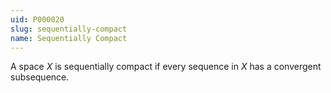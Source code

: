 ```yaml
---
uid: P000020
slug: sequentially-compact
name: Sequentially Compact
---
```

A space $X$ is sequentially compact if every sequence in $X$ has a convergent subsequence.

